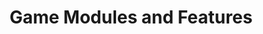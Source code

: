 ---
title: Game Modules and Features
description: The Sprunki lily game experience is enhanced through various specialized modules
modules:
  - icon: 🎮
    title: Story Mode
    description: Experience Sprunki lily's complete narrative journey
  - icon: 🏆
    title: Challenge Mode
    description: Test your skills in specialized missions
  - icon: 👥
    title: Multiplayer Features
    description: Interact with other players in the Sprunki lily universe
  - icon: 🎨
    title: Custom Scenarios
    description: Create your own adventures with Sprunki lily
---